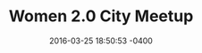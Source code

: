 ---
layout: post
title:  "Women 2.0 City Meetup"
date:   2016-03-25 18:50:53 -0400
categories: member
name: Women 2.0 City Meetup
description: Women 2.0’s networking event. Our mission is to connect, inspire and advance authentic relationships in the tech ecosystem. We invite not only to founders, but also executives, investors, engineers and creative innovators in tech. 
logo: icons/women20.png
link: http://women2.com/city-meetup/crystal-city-2/
twitter: Women2
---